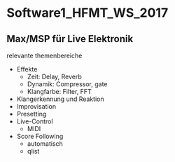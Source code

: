 # Software1_HFMT_WS_2017

## Max/MSP für Live Elektronik

relevante themenbereiche 

- Effekte
  - Zeit: Delay, Reverb
  - Dynamik: Compressor, gate
  - Klangfarbe: Filter, FFT
- Klangerkennung und Reaktion
- Improvisation
- Presetting 
- Live-Control
  - MIDI
- Score Following
  - automatisch
  - qlist


